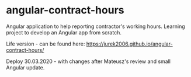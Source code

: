 # angular-contract-hours
Angular application to help reporting contractor's working hours. Learning project to develop an Angular app from scratch.

Life version - can be found here: https://jurek2006.github.io/angular-contract-hours/

Deploy 30.03.2020 - with changes after Mateusz's review and small Angular update.
